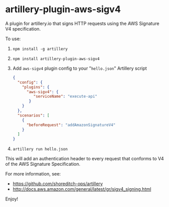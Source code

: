 # artillery-plugin-aws-sigv4
A plugin for artillery.io that signs HTTP requests using the AWS Signature V4 specification.

To use:

1. `npm install -g artillery`
2. `npm install artillery-plugin-aws-sigv4`
3. Add `aws-sigv4` plugin config to your "`hello.json`" Artillery script

    ```json
    {
      "config": {
        "plugins": {
          "aws-sigv4": {
             "serviceName": "execute-api"
           }
        }
      },
      "scenarios": [
        {
          "beforeRequest": "addAmazonSignatureV4"
        }
      ]
    }
    ```

4. `artillery run hello.json`

This will add an authentication header to every request that conforms to V4 of the AWS Signature Specification.

For more information, see:

* https://github.com/shoreditch-ops/artillery
* http://docs.aws.amazon.com/general/latest/gr/sigv4_signing.html

Enjoy!
